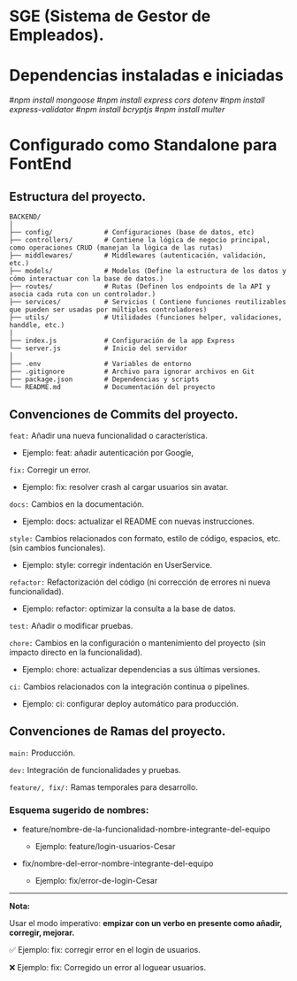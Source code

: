 # SGE (Sistema de Gestor de Empleados).

# Dependencias instaladas e iniciadas

#*npm install mongoose*
#*npm install express cors dotenv*
#*npm install express-validator*
#*npm install bcryptjs*
#*npm install multer*


# Configurado como Standalone para FontEnd

## Estructura del proyecto.

```
BACKEND/
│
├── config/             # Configuraciones (base de datos, etc)
├── controllers/        # Contiene la lógica de negocio principal, como operaciones CRUD (manejan la lógica de las rutas)
├── middlewares/        # Middlewares (autenticación, validación, etc.)
├── models/             # Modelos (Define la estructura de los datos y cómo interactuar con la base de datos.)
├── routes/             # Rutas (Definen los endpoints de la API y asocia cada ruta con un controlador.)
├── services/           # Servicios ( Contiene funciones reutilizables que pueden ser usadas por múltiples controladores)
├── utils/              # Utilidades (funciones helper, validaciones, handdle, etc.)
|
├── index.js            # Configuración de la app Express
└── server.js           # Inicio del servidor
│
├── .env                # Variables de entorno
├── .gitignore          # Archivo para ignorar archivos en Git
├── package.json        # Dependencias y scripts
└── README.md           # Documentación del proyecto
```

## Convenciones de Commits del proyecto.


`feat:` Añadir una nueva funcionalidad o característica.

* Ejemplo: feat: añadir autenticación por Google,

`fix:` Corregir un error.

* Ejemplo: fix: resolver crash al cargar usuarios sin avatar.

`docs:` Cambios en la documentación.

* Ejemplo: docs: actualizar el README con nuevas instrucciones.

`style:` Cambios relacionados con formato, estilo de código, espacios, etc. (sin cambios funcionales).

* Ejemplo: style: corregir indentación en UserService.

`refactor:` Refactorización del código (ni corrección de errores ni nueva funcionalidad).

* Ejemplo: refactor: optimizar la consulta a la base de datos.

`test:` Añadir o modificar pruebas.

`chore:` Cambios en la configuración o mantenimiento del proyecto (sin impacto directo en la funcionalidad).

* Ejemplo: chore: actualizar dependencias a sus últimas versiones.


`ci:` Cambios relacionados con la integración continua o pipelines.

* Ejemplo: ci: configurar deploy automático para producción.

## Convenciones de Ramas del proyecto.

`main:` Producción.

`dev:` Integración de funcionalidades y pruebas.

`feature/, fix/:` Ramas temporales para desarrollo.

### Esquema sugerido de nombres:


* feature/nombre-de-la-funcionalidad-nombre-integrante-del-equipo

    - Ejemplo: feature/login-usuarios-Cesar

* fix/nombre-del-error-nombre-integrante-del-equipo

    - Ejemplo: fix/error-de-login-Cesar

---

**Nota:**

Usar el modo imperativo: **empizar con un verbo en presente como añadir, corregir, mejorar.**


✅ Ejemplo: fix: corregir error en el login de usuarios.

❌ Ejemplo: fix: Corregido un error al loguear usuarios.
